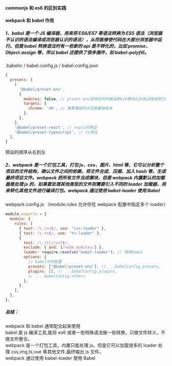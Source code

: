 #### commonjs 和 es6 的区别实践

#### webpack 和 babel 作用

##### 1、babel 是一个 JS 编译器，用来将 ES6/ES7 等语法转换为 ES5 语法（浏览器不认识的语法编译成浏览器认识的语法），从而能够使代码在大部分浏览器中运行。但是 babel 转换语法时有一些新的 api 是不转化的，比如 promise、Object.assign 等，所以 babel 还提供了很多插件，如 babel-polyfill。

.babelrc / babel.config.js / babel.config.json

```javascript
{
  presets: [
    [
      '@babel/preset-env',
      {
        modules: false, // preset-env在转码的时候会把es6模块化的语法转成其它模块化的语法，但在项目中我们希望保留es6模块化的语法，所以 配置modules: false,，告诉babel不需要转成其它模块化的语法
        targets: {
          chrome: '49', // 需要兼容的浏览器最低版本
        },
      },
    ],
    '@babel/preset-react', // react的预设
    '@babel/preset-typescript', // ts预设
  ],
}
```

预设的顺序从右到左

##### 2、webpack 是一个打包工具，打包 js、css、图片、html 等，它可以分析整个项目的文件结构，确认文件之间的依赖，将文件合成、压缩、加入 hash 等，生成最终项目文件。webpack 把所有文件当成模块，但是 webpack 内置默认的加载器是处理 js 的，如果要处理其他类型的文件则需要引入不同的 loader 加载器，用来转化其他文件进行编译打包。webpack 通过使用 babel-loader 使用 Babel

webpack.config.js （module.rules 允许你在 webpack 配置中指定多个 loader）

```javascript
module.exports = {
  module: {
    rules: [
      { test: /\.css$/, use: "css-loader" },
      { test: /\.ts$/, use: "ts-loader" },
      {
        test: /\.(t|j)sx?$/,
        exclude: { and: [/node_modules/] },
        loader: require.resolve("babel-loader"), // 使用babel
        options: {
          // babel中的配置
          presets: ["@babel/preset-env"], // ...babelConfig.presets,
          plugins: [], // ...babelConfig.plugins,
          // ... babelConfig.others
        },
      },
    ],
  },
};
```

##### 总结：

webpack 和 babel 通常配合起来使用  
babel 是 js 编译工具,能将 es6 或者一些特殊语法做一些转换，只做文件转义，不做文件整合。  
webpack 是一个打包工具，内置只能处理 js，但是它可以加载很多的 loader 处理 css,img,ts,vue 等其他文件,最终输出 js 文件。  
webpack 通过使用 babel-loader 使用 Babel
